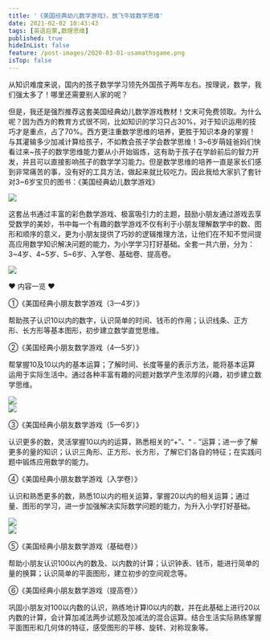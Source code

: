 ```yaml
---
title: '《美国经典幼儿数学游戏》，放飞牛娃数学思维'
date: 2021-02-02 10:43:43
tags: [英语启蒙,数理思维]
published: true
hideInList: false
feature: /post-images/2020-03-01-usamathsgame.png
isTop: false
---
```

<p>
	从知识难度来说，国内的孩子数学学习领先外国孩子两年左右。按理说，数学，我们强太多了！哪里还需要别人家的呢？
</p>
<p>
	但是，我还是强烈推荐这套美国经典幼儿数学游戏教材！文末可免费领取。为什么呢？因为西方的教育方式很不同，比如知识的学习只占30%，对于知识运用的技巧才是重点，占了70%。西方更注重数学思维的培养，更胜于知识本身的掌握！与其灌输多少加减计算给孩子，不如教会孩子学会数学思维！3~6岁萌娃爸妈们快看过来~孩子的数学思维能力要从小开始锻炼，这有助于孩子在学龄前后的智力开发，并且可以直接影响孩子的数学学习能力。但是数学思维的培养一直是家长们感到非常痛苦的事，没有好的工具方法，做起来就比较吃力。因此我给大家扒了套针对3~6岁宝贝的图书：《美国经典幼儿数学游戏》
</p>
<div>
	<img src="/images/33280-c19dca09bb4b4039.png" width="null" height="null" style="width:auto;height:auto;" /><br />
	<div>
	</div>
</div>
<p>
	这套丛书通过丰富的彩色数学游戏、极富吸引力的主题，鼓励小朋友通过游戏去享受数学的美妙，书中每一个有趣的数学游戏不仅有利于小朋友理解数学中的数、图形和顺序的意义，更为小朋友提供了巧妙的逻辑推理方法，让他们在不知不觉间提高应用数学知识解决问题的能力，为小学学习打好基础。全套一共六册，分为：3~4岁、4~5岁、5~6岁、入学卷、基础卷、提高卷。
</p>
<div>
	<img src="/images/33280-6e0e11ac7acb1a29.png" width="null" height="null" style="width:auto;height:auto;" /><br />
	<div>
	</div>
</div>
<p>
	❤ 内容一览 ❤&nbsp;
</p>
<p>
	①《美国经典小朋友数学游戏（3—4岁）》
</p>
<p>
	帮助孩子认识10以内的数字，认识简单的时间、钱币的作用；认识线条、正方形、长方形等基本图形，初步建立数学直觉思维。
</p>
<p>
	②《美国经典小朋友数学游戏（4—5岁）》
</p>
<p>
	帮掌握10及10以内的基本运算；了解时间、长度等量的表示方法，能将基本运算运用于实际生活中。通过各种丰富有趣的问题对数学产生浓厚的兴趣，初步建立数学思维。
</p>
<div>
	<img src="/images/33280-ab873cb450f42309.png" width="null" height="null" style="width:auto;height:auto;" /><br />
	<div>
	</div>
</div>
<div>
	<img src="/images/33280-a2ad0e4627b3e410.png" width="null" height="null" style="width:auto;height:auto;" /><br />
	<div>
	</div>
</div>
<p>
	③《美国经典小朋友数学游戏（5—6岁）》
</p>
<p>
	认识更多的数，灵活掌握10以内的运算，熟悉相关的“+”、“﹣”运算；进一步了解更多的量的知识；认识三角形、正方形、长方形，了解它们各自的特征；在实践问题中锻炼应用数学的能力。
</p>
<p>
	④《美国经典小朋友数学游戏（入学卷）》
</p>
<p>
	认识和熟悉更多的数，熟悉10以内的相关运算，掌握20以内的相关运算；通过量、图形的学习，进一步加强解决实际数学问题的能力，为升入小学打好基础。
</p>
<div>
	<img src="/images/33280-e9dc718dd9683ffb.png" width="null" height="null" style="width:auto;height:auto;" /><br />
	<div>
	</div>
</div>
<div>
	<img src="/images/33280-c5929ef51115566c.png" width="null" height="null" style="width:auto;height:auto;" /><br />
	<div>
	</div>
</div>
<p>
	⑤《美国经典小朋友数学游戏（基础卷）》
</p>
<p>
	帮助小朋友认识100以內的数及、以内数的计算；认识钟表、钱币，能进行简单的量的换算；认识简单的平面图形，建立初步的空间观念等。
</p>
<p>
	⑥《美国经典小朋友数学游戏（提高卷）》
</p>
<p>
	巩固小朋友对100以内数的认识，熟练地计算l0以内的数，并在此基础上进行20以内数的计算，会计算加减法两步试题及加减法的混合运算。结合生活实际熟练掌握平面图形和几何体的特征，感受图形的平移、旋转、对称现象等。
</p>


